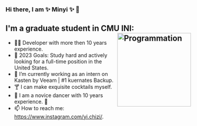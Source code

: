 
### Hi there, I am ✨ Minyi ✨ 👋

## I'm a graduate student in CMU INI: <img align="right" src="https://github.com/MinyiZou/MInyiZou/assets/104998797/a8e0aa3f-d5f9-48d1-a09e-b4abff614f5e" alt="Programmation" width="200" />




- 👩‍💻 Developer with more then 10 years experience.
- 🥅 2023 Goals: Study hard and actively looking for a full-time position in the United States.
- 🔭 I’m currently working as an intern on Kasten by Veeam | #1 kuernates Backup.
- 🍸 I can make exquisite cocktails myself.
- 💃 I am a novice dancer with 10 years experience. :slightly_smiling_face:
- 📫 How to reach me: https://www.instagram.com/yi.chizi/.




<!--
**MinyiZou/MInyiZou** is a ✨ _special_ ✨ repository because its `README.md` (this file) appears on your GitHub profile.
-->
